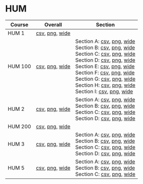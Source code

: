 # HUM

| Course | Overall | Section |
| ------ | ------- | ------- |
| HUM 1 | [csv](https://github.com/UCSD-Historical-Enrollment-Data/2024Fall/blob/main/overall/HUM%201.csv), [png](https://raw.githubusercontent.com/UCSD-Historical-Enrollment-Data/2024Fall/main/plot_overall/HUM%201.png), [wide](https://raw.githubusercontent.com/UCSD-Historical-Enrollment-Data/2024Fall/main/plot_overall_wide/HUM%201.png) |  |
| HUM 100 | [csv](https://github.com/UCSD-Historical-Enrollment-Data/2024Fall/blob/main/overall/HUM%20100.csv), [png](https://raw.githubusercontent.com/UCSD-Historical-Enrollment-Data/2024Fall/main/plot_overall/HUM%20100.png), [wide](https://raw.githubusercontent.com/UCSD-Historical-Enrollment-Data/2024Fall/main/plot_overall_wide/HUM%20100.png) | Section A: [csv](https://github.com/UCSD-Historical-Enrollment-Data/2024Fall/blob/main/section/HUM%20100_A.csv), [png](https://raw.githubusercontent.com/UCSD-Historical-Enrollment-Data/2024Fall/main/plot_section/HUM%20100_A.png), [wide](https://raw.githubusercontent.com/UCSD-Historical-Enrollment-Data/2024Fall/main/plot_section_wide/HUM%20100_A.png)<br>Section B: [csv](https://github.com/UCSD-Historical-Enrollment-Data/2024Fall/blob/main/section/HUM%20100_B.csv), [png](https://raw.githubusercontent.com/UCSD-Historical-Enrollment-Data/2024Fall/main/plot_section/HUM%20100_B.png), [wide](https://raw.githubusercontent.com/UCSD-Historical-Enrollment-Data/2024Fall/main/plot_section_wide/HUM%20100_B.png)<br>Section C: [csv](https://github.com/UCSD-Historical-Enrollment-Data/2024Fall/blob/main/section/HUM%20100_C.csv), [png](https://raw.githubusercontent.com/UCSD-Historical-Enrollment-Data/2024Fall/main/plot_section/HUM%20100_C.png), [wide](https://raw.githubusercontent.com/UCSD-Historical-Enrollment-Data/2024Fall/main/plot_section_wide/HUM%20100_C.png)<br>Section D: [csv](https://github.com/UCSD-Historical-Enrollment-Data/2024Fall/blob/main/section/HUM%20100_D.csv), [png](https://raw.githubusercontent.com/UCSD-Historical-Enrollment-Data/2024Fall/main/plot_section/HUM%20100_D.png), [wide](https://raw.githubusercontent.com/UCSD-Historical-Enrollment-Data/2024Fall/main/plot_section_wide/HUM%20100_D.png)<br>Section E: [csv](https://github.com/UCSD-Historical-Enrollment-Data/2024Fall/blob/main/section/HUM%20100_E.csv), [png](https://raw.githubusercontent.com/UCSD-Historical-Enrollment-Data/2024Fall/main/plot_section/HUM%20100_E.png), [wide](https://raw.githubusercontent.com/UCSD-Historical-Enrollment-Data/2024Fall/main/plot_section_wide/HUM%20100_E.png)<br>Section F: [csv](https://github.com/UCSD-Historical-Enrollment-Data/2024Fall/blob/main/section/HUM%20100_F.csv), [png](https://raw.githubusercontent.com/UCSD-Historical-Enrollment-Data/2024Fall/main/plot_section/HUM%20100_F.png), [wide](https://raw.githubusercontent.com/UCSD-Historical-Enrollment-Data/2024Fall/main/plot_section_wide/HUM%20100_F.png)<br>Section G: [csv](https://github.com/UCSD-Historical-Enrollment-Data/2024Fall/blob/main/section/HUM%20100_G.csv), [png](https://raw.githubusercontent.com/UCSD-Historical-Enrollment-Data/2024Fall/main/plot_section/HUM%20100_G.png), [wide](https://raw.githubusercontent.com/UCSD-Historical-Enrollment-Data/2024Fall/main/plot_section_wide/HUM%20100_G.png)<br>Section H: [csv](https://github.com/UCSD-Historical-Enrollment-Data/2024Fall/blob/main/section/HUM%20100_H.csv), [png](https://raw.githubusercontent.com/UCSD-Historical-Enrollment-Data/2024Fall/main/plot_section/HUM%20100_H.png), [wide](https://raw.githubusercontent.com/UCSD-Historical-Enrollment-Data/2024Fall/main/plot_section_wide/HUM%20100_H.png)<br>Section I: [csv](https://github.com/UCSD-Historical-Enrollment-Data/2024Fall/blob/main/section/HUM%20100_I.csv), [png](https://raw.githubusercontent.com/UCSD-Historical-Enrollment-Data/2024Fall/main/plot_section/HUM%20100_I.png), [wide](https://raw.githubusercontent.com/UCSD-Historical-Enrollment-Data/2024Fall/main/plot_section_wide/HUM%20100_I.png) |
| HUM 2 | [csv](https://github.com/UCSD-Historical-Enrollment-Data/2024Fall/blob/main/overall/HUM%202.csv), [png](https://raw.githubusercontent.com/UCSD-Historical-Enrollment-Data/2024Fall/main/plot_overall/HUM%202.png), [wide](https://raw.githubusercontent.com/UCSD-Historical-Enrollment-Data/2024Fall/main/plot_overall_wide/HUM%202.png) | Section A: [csv](https://github.com/UCSD-Historical-Enrollment-Data/2024Fall/blob/main/section/HUM%202_A.csv), [png](https://raw.githubusercontent.com/UCSD-Historical-Enrollment-Data/2024Fall/main/plot_section/HUM%202_A.png), [wide](https://raw.githubusercontent.com/UCSD-Historical-Enrollment-Data/2024Fall/main/plot_section_wide/HUM%202_A.png)<br>Section B: [csv](https://github.com/UCSD-Historical-Enrollment-Data/2024Fall/blob/main/section/HUM%202_B.csv), [png](https://raw.githubusercontent.com/UCSD-Historical-Enrollment-Data/2024Fall/main/plot_section/HUM%202_B.png), [wide](https://raw.githubusercontent.com/UCSD-Historical-Enrollment-Data/2024Fall/main/plot_section_wide/HUM%202_B.png)<br>Section C: [csv](https://github.com/UCSD-Historical-Enrollment-Data/2024Fall/blob/main/section/HUM%202_C.csv), [png](https://raw.githubusercontent.com/UCSD-Historical-Enrollment-Data/2024Fall/main/plot_section/HUM%202_C.png), [wide](https://raw.githubusercontent.com/UCSD-Historical-Enrollment-Data/2024Fall/main/plot_section_wide/HUM%202_C.png)<br>Section D: [csv](https://github.com/UCSD-Historical-Enrollment-Data/2024Fall/blob/main/section/HUM%202_D.csv), [png](https://raw.githubusercontent.com/UCSD-Historical-Enrollment-Data/2024Fall/main/plot_section/HUM%202_D.png), [wide](https://raw.githubusercontent.com/UCSD-Historical-Enrollment-Data/2024Fall/main/plot_section_wide/HUM%202_D.png) |
| HUM 200 | [csv](https://github.com/UCSD-Historical-Enrollment-Data/2024Fall/blob/main/overall/HUM%20200.csv), [png](https://raw.githubusercontent.com/UCSD-Historical-Enrollment-Data/2024Fall/main/plot_overall/HUM%20200.png), [wide](https://raw.githubusercontent.com/UCSD-Historical-Enrollment-Data/2024Fall/main/plot_overall_wide/HUM%20200.png) |  |
| HUM 3 | [csv](https://github.com/UCSD-Historical-Enrollment-Data/2024Fall/blob/main/overall/HUM%203.csv), [png](https://raw.githubusercontent.com/UCSD-Historical-Enrollment-Data/2024Fall/main/plot_overall/HUM%203.png), [wide](https://raw.githubusercontent.com/UCSD-Historical-Enrollment-Data/2024Fall/main/plot_overall_wide/HUM%203.png) | Section A: [csv](https://github.com/UCSD-Historical-Enrollment-Data/2024Fall/blob/main/section/HUM%203_A.csv), [png](https://raw.githubusercontent.com/UCSD-Historical-Enrollment-Data/2024Fall/main/plot_section/HUM%203_A.png), [wide](https://raw.githubusercontent.com/UCSD-Historical-Enrollment-Data/2024Fall/main/plot_section_wide/HUM%203_A.png)<br>Section B: [csv](https://github.com/UCSD-Historical-Enrollment-Data/2024Fall/blob/main/section/HUM%203_B.csv), [png](https://raw.githubusercontent.com/UCSD-Historical-Enrollment-Data/2024Fall/main/plot_section/HUM%203_B.png), [wide](https://raw.githubusercontent.com/UCSD-Historical-Enrollment-Data/2024Fall/main/plot_section_wide/HUM%203_B.png)<br>Section C: [csv](https://github.com/UCSD-Historical-Enrollment-Data/2024Fall/blob/main/section/HUM%203_C.csv), [png](https://raw.githubusercontent.com/UCSD-Historical-Enrollment-Data/2024Fall/main/plot_section/HUM%203_C.png), [wide](https://raw.githubusercontent.com/UCSD-Historical-Enrollment-Data/2024Fall/main/plot_section_wide/HUM%203_C.png)<br>Section D: [csv](https://github.com/UCSD-Historical-Enrollment-Data/2024Fall/blob/main/section/HUM%203_D.csv), [png](https://raw.githubusercontent.com/UCSD-Historical-Enrollment-Data/2024Fall/main/plot_section/HUM%203_D.png), [wide](https://raw.githubusercontent.com/UCSD-Historical-Enrollment-Data/2024Fall/main/plot_section_wide/HUM%203_D.png) |
| HUM 5 | [csv](https://github.com/UCSD-Historical-Enrollment-Data/2024Fall/blob/main/overall/HUM%205.csv), [png](https://raw.githubusercontent.com/UCSD-Historical-Enrollment-Data/2024Fall/main/plot_overall/HUM%205.png), [wide](https://raw.githubusercontent.com/UCSD-Historical-Enrollment-Data/2024Fall/main/plot_overall_wide/HUM%205.png) | Section A: [csv](https://github.com/UCSD-Historical-Enrollment-Data/2024Fall/blob/main/section/HUM%205_A.csv), [png](https://raw.githubusercontent.com/UCSD-Historical-Enrollment-Data/2024Fall/main/plot_section/HUM%205_A.png), [wide](https://raw.githubusercontent.com/UCSD-Historical-Enrollment-Data/2024Fall/main/plot_section_wide/HUM%205_A.png)<br>Section B: [csv](https://github.com/UCSD-Historical-Enrollment-Data/2024Fall/blob/main/section/HUM%205_B.csv), [png](https://raw.githubusercontent.com/UCSD-Historical-Enrollment-Data/2024Fall/main/plot_section/HUM%205_B.png), [wide](https://raw.githubusercontent.com/UCSD-Historical-Enrollment-Data/2024Fall/main/plot_section_wide/HUM%205_B.png)<br>Section C: [csv](https://github.com/UCSD-Historical-Enrollment-Data/2024Fall/blob/main/section/HUM%205_C.csv), [png](https://raw.githubusercontent.com/UCSD-Historical-Enrollment-Data/2024Fall/main/plot_section/HUM%205_C.png), [wide](https://raw.githubusercontent.com/UCSD-Historical-Enrollment-Data/2024Fall/main/plot_section_wide/HUM%205_C.png) |
